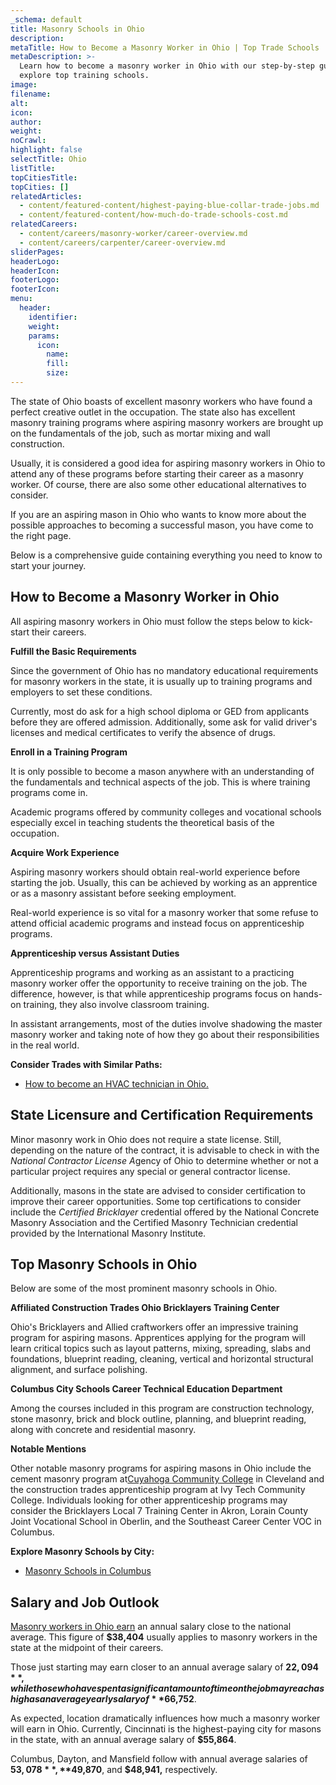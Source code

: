 ```yaml
---
_schema: default
title: Masonry Schools in Ohio
description:
metaTitle: How to Become a Masonry Worker in Ohio | Top Trade Schools
metaDescription: >-
  Learn how to become a masonry worker in Ohio with our step-by-step guide and
  explore top training schools.
image:
filename:
alt:
icon:
author:
weight:
noCrawl:
highlight: false
selectTitle: Ohio
listTitle:
topCitiesTitle:
topCities: []
relatedArticles:
  - content/featured-content/highest-paying-blue-collar-trade-jobs.md
  - content/featured-content/how-much-do-trade-schools-cost.md
relatedCareers:
  - content/careers/masonry-worker/career-overview.md
  - content/careers/carpenter/career-overview.md
sliderPages:
headerLogo:
headerIcon:
footerLogo:
footerIcon:
menu:
  header:
    identifier:
    weight:
    params:
      icon:
        name:
        fill:
        size:
---
```

The state of Ohio boasts of excellent masonry workers who have found a perfect creative outlet in the occupation. The state also has excellent masonry training programs where aspiring masonry workers are brought up on the fundamentals of the job, such as mortar mixing and wall construction.

Usually, it is considered a good idea for aspiring masonry workers in Ohio to attend any of these programs before starting their career as a masonry worker. Of course, there are also some other educational alternatives to consider.

If you are an aspiring mason in Ohio who wants to know more about the possible approaches to becoming a successful mason, you have come to the right page.

Below is a comprehensive guide containing everything you need to know to start your journey.

## **How to Become a Masonry Worker in Ohio**

All aspiring masonry workers in Ohio must follow the steps below to kick-start their careers.

**Fulfill the Basic Requirements**

Since the government of Ohio has no mandatory educational requirements for masonry workers in the state, it is usually up to training programs and employers to set these conditions.

Currently, most do ask for a high school diploma or GED from applicants before they are offered admission. Additionally, some ask for valid driver's licenses and medical certificates to verify the absence of drugs.

**Enroll in a Training Program**

It is only possible to become a mason anywhere with an understanding of the fundamentals and technical aspects of the job. This is where training programs come in.

Academic programs offered by community colleges and vocational schools especially excel in teaching students the theoretical basis of the occupation.

**Acquire Work Experience**

Aspiring masonry workers should obtain real-world experience before starting the job. Usually, this can be achieved by working as an apprentice or as a masonry assistant before seeking employment.

Real-world experience is so vital for a masonry worker that some refuse to attend official academic programs and instead focus on apprenticeship programs.

**Apprenticeship versus Assistant Duties**

Apprenticeship programs and working as an assistant to a practicing masonry worker offer the opportunity to receive training on the job. The difference, however, is that while apprenticeship programs focus on hands-on training, they also involve classroom training.

In assistant arrangements, most of the duties involve shadowing the master masonry worker and taking note of how they go about their responsibilities in the real world.

**Consider Trades with Similar Paths:**

* [How to become an HVAC technician in Ohio.](https://toptradeschools.com/near-you/hvac/ohio/)

## **State Licensure and Certification Requirements**

Minor masonry work in Ohio does not require a state license. Still, depending on the nature of the contract, it is advisable to check in with the *National Contractor License A*gency of Ohio to determine whether or not a particular project requires any special or general contractor license.

Additionally, masons in the state are advised to consider certification to improve their career opportunities. Some top certifications to consider include the *Certified Bricklayer* credential offered by the National Concrete Masonry Association and the Certified Masonry Technician credential provided by the International Masonry Institute.

## **Top Masonry Schools in Ohio**

Below are some of the most prominent masonry schools in Ohio.

**Affiliated Construction Trades Ohio Bricklayers Training Center**

Ohio's Bricklayers and Allied craftworkers offer an impressive training program for aspiring masons. Apprentices applying for the program will learn critical topics such as layout patterns, mixing, spreading, slabs and foundations, blueprint reading, cleaning, vertical and horizontal structural alignment, and surface polishing.

**Columbus City Schools Career Technical Education Department**

Among the courses included in this program are construction technology, stone masonry, brick and block outline, planning, and blueprint reading, along with concrete and residential masonry.

**Notable Mentions**

Other notable masonry programs for aspiring masons in Ohio include the cement masonry program at[Cuyahoga Community College](https://www.tri-c.edu/) in Cleveland and the construction trades apprenticeship program at Ivy Tech Community College. Individuals looking for other apprenticeship programs may consider the Bricklayers Local 7 Training Center in Akron, Lorain County Joint Vocational School in Oberlin, and the Southeast Career Center VOC in Columbus.

**Explore Masonry Schools by City:**

* [Masonry Schools in Columbus](https://toptradeschools.com/near-you/masonry-worker/ohio/columbus/)

## **Salary and Job Outlook**

[Masonry workers in Ohio earn](https://www.ziprecruiter.com/Salaries/Masonry-Salary--in-Ohio) an annual salary close to the national average. This figure of **$38,404** usually applies to masonry workers in the state at the midpoint of their careers.

Those just starting may earn closer to an annual average salary of **$22,094**, while those who have spent a significant amount of time on the job may reach as high as an average yearly salary of **$66,752**.

As expected, location dramatically influences how much a masonry worker will earn in Ohio. Currently, Cincinnati is the highest-paying city for masons in the state, with an annual average salary of **$55,864**.

Columbus, Dayton, and Mansfield follow with annual average salaries of **$53,078**, **$49,870**, and **$48,941,** respectively.